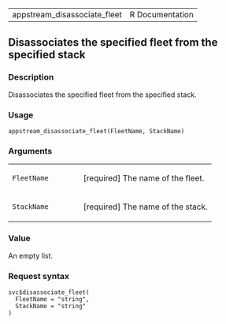 <table style="width: 100%;">
<tbody>
<tr class="odd">
<td>appstream_disassociate_fleet</td>
<td style="text-align: right;">R Documentation</td>
</tr>
</tbody>
</table>

## Disassociates the specified fleet from the specified stack

### Description

Disassociates the specified fleet from the specified stack.

### Usage

    appstream_disassociate_fleet(FleetName, StackName)

### Arguments

<table>
<colgroup>
<col style="width: 35%" />
<col style="width: 65%" />
</colgroup>
<tbody>
<tr class="odd">
<td><code
id="appstream_disassociate_fleet_:_FleetName">FleetName</code></td>
<td><p>[required] The name of the fleet.</p></td>
</tr>
<tr class="even">
<td><code
id="appstream_disassociate_fleet_:_StackName">StackName</code></td>
<td><p>[required] The name of the stack.</p></td>
</tr>
</tbody>
</table>

### Value

An empty list.

### Request syntax

    svc$disassociate_fleet(
      FleetName = "string",
      StackName = "string"
    )
